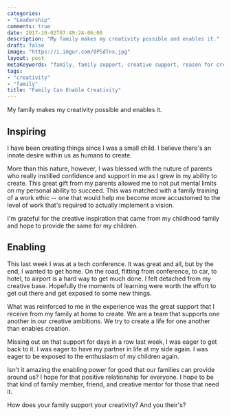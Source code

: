 ```yaml
---
categories:
- "Leadership"
comments: true
date: 2017-10-02T07:49:24-06:00
description: "My family makes my creativity possible and enables it."
draft: false
image: "https://i.imgur.com/0PSdTnx.jpg"
layout: post
metaKeywords: "family, family support, creative support, reason for creativity"
tags:
- "creativity"
- "family"
title: "Family Can Enable Creativity"
---
```


My family makes my creativity possible and enables it.

<!--more-->

## Inspiring

I have been creating things since I was a small child.  I believe there's an innate desire within us as humans to create.  

More than this nature, however, I was blessed with the nuture of parents who really instilled confidence and support in me as I grew in my ability to create.  This great gift from my parents allowed me to not put mental limits on my personal ability to succeed.  This was matched with a family training of a work ethic -- one that would help me become more accustomed to the level of work that's required to actually implement a vision.  

I'm grateful for the creative inspiration that came from my childhood family and hope to provide the same for my children.

## Enabling

This last week I was at a tech conference.  It was great and all, but by the end, I wanted to get home.  On the road, flitting from conference, to car, to hotel, to airport is a hard way to get much done.  I felt detached from my creative base.  Hopefully the moments of learning were worth the effort to get out there and get exposed to some new things.

What was reinforced to me in the experience was the great support that I receive from my family at home to create.  We are a team that supports one another in our creative ambitions.  We try to create a life for one another than enables creation.

Missing out on that support for days in a row last week, I was eager to get back to it.  I was eager to have my partner in life at my side again.  I was eager to be exposed to the enthusiasm of my children again.  

Isn't it amazing the enabling power for good that our families can provide around us?  I hope for that positive relationship for everyone.  I hope to be that kind of family member, friend, and creative mentor for those that need it.

How does your family support your creativity?  And you their's?

